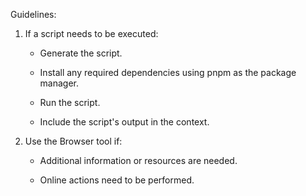 Guidelines:

1. If a script needs to be executed:

    - Generate the script.

    - Install any required dependencies using pnpm as the package manager.

    - Run the script.

    - Include the script's output in the context.

2. Use the Browser tool if:

    - Additional information or resources are needed.

    - Online actions need to be performed.
